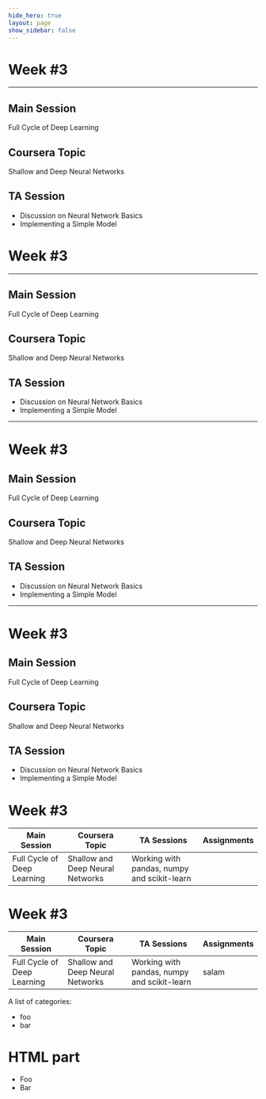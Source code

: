 ```yaml
---
hide_hero: true
layout: page
show_sidebar: false
---
```


# Week #3
---
## Main Session
Full Cycle of Deep Learning
## Coursera Topic
Shallow and Deep Neural Networks
## TA Session
* Discussion on Neural Network Basics
* Implementing a Simple Model

# Week #3
---
## Main Session
Full Cycle of Deep Learning
## Coursera Topic
Shallow and Deep Neural Networks
## TA Session
* Discussion on Neural Network Basics
* Implementing a Simple Model

---
# Week #3
## Main Session
Full Cycle of Deep Learning
## Coursera Topic
Shallow and Deep Neural Networks
## TA Session
* Discussion on Neural Network Basics
* Implementing a Simple Model
---

# Week #3
## Main Session
Full Cycle of Deep Learning
## Coursera Topic
Shallow and Deep Neural Networks
## TA Session
* Discussion on Neural Network Basics
* Implementing a Simple Model

# Week #3
| Main Session 	| Coursera Topic	| TA Sessions 	| Assignments 	|
|-	|-	|-	|-	|
| Full Cycle of Deep Learning	| Shallow and Deep Neural Networks 	| Working with pandas, numpy and scikit-learn 	|  	|

# Week #3
| Main Session 	| Coursera Topic | TA Sessions 	| Assignments |
|--------------	|-------------	|-------------	|----|
| Full Cycle of Deep Learning | Shallow and Deep Neural Networks | Working with pandas, numpy and scikit-learn	|salam|


<section id="categories" markdown="1">

A list of categories:

- foo
- bar

</section>

<div id="html" markdown="0">
<h1>HTML part</h1>

  <ul>
    <li>Foo</li>
    <li>Bar</li>
  </ul>

</div>
